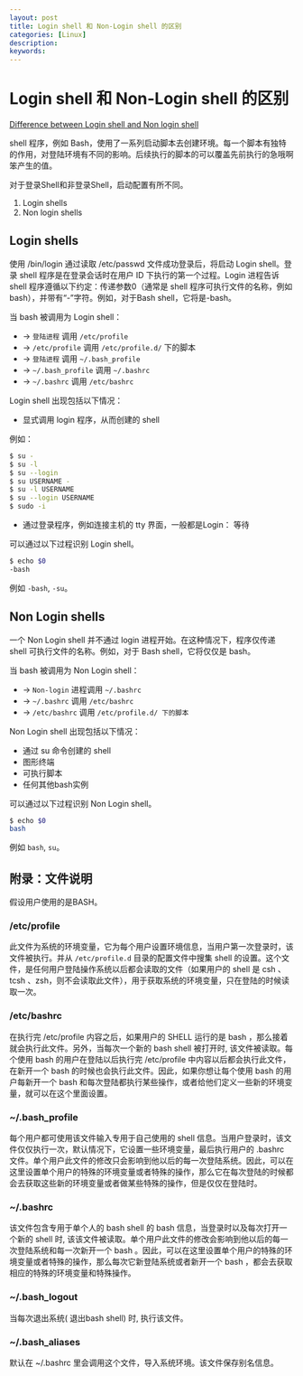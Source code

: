 ```yaml
---
layout: post
title: Login shell 和 Non-Login shell 的区别
categories: [Linux]
description:
keywords: 
---
```


# Login shell 和 Non-Login shell 的区别

[Difference between Login shell and Non login shell](http://howtolamp.com/articles/difference-between-login-and-non-login-shell#login)

shell 程序，例如 Bash，使用了一系列启动脚本去创建环境。每一个脚本有独特的作用，对登陆环境有不同的影响。后续执行的脚本的可以覆盖先前执行的急哦啊笨产生的值。

对于登录Shell和非登录Shell，启动配置有所不同。

1. Login shells
2. Non login shells

## Login shells

使用 /bin/login 通过读取 /etc/passwd 文件成功登录后，将启动 Login shell。登录 shell 程序是在登录会话时在用户 ID 下执行的第一个过程。Login 进程告诉 shell 程序遵循以下约定：传递参数0（通常是 shell 程序可执行文件的名称，例如 bash），并带有“-”字符。例如，对于Bash shell，它将是-bash。

当 bash 被调用为 Login shell：

- -> `登陆进程` 调用 `/etc/profile`
- -> `/etc/profile` 调用 `/etc/profile.d/` 下的脚本
- -> `登陆进程` 调用 `~/.bash_profile`
- -> `~/.bash_profile` 调用 `~/.bashrc`
- -> `~/.bashrc` 调用 `/etc/bashrc`

Login shell 出现包括以下情况：

- 显式调用 login 程序，从而创建的 shell

例如：

```sh
$ su - 
$ su -l 
$ su --login 
$ su USERNAME - 
$ su -l USERNAME 
$ su --login USERNAME 
$ sudo -i
```

- 通过登录程序，例如连接主机的 tty 界面，一般都是Login： 等待

可以通过以下过程识别 Login shell。

```sh
$ echo $0
-bash
```

例如 `-bash`, `-su`。


## Non Login shells

一个 Non Login shell 并不通过 login 进程开始。在这种情况下，程序仅传递 shell 可执行文件的名称。例如，对于 Bash shell，它将仅仅是 bash。

当 bash 被调用为 Non Login shell：

- -> `Non-login` 进程调用 `~/.bashrc`
- -> `~/.bashrc` 调用 `/etc/bashrc`
- -> `/etc/bashrc` 调用 `/etc/profile.d/ 下的脚本`

Non Login shell 出现包括以下情况：

- 通过 su 命令创建的 shell
- 图形终端
- 可执行脚本
- 任何其他bash实例

可以通过以下过程识别 Non Login shell。

```sh
$ echo $0
bash
```

例如 `bash`, `su`。

## 附录：文件说明

假设用户使用的是BASH。

### /etc/profile

此文件为系统的环境变量，它为每个用户设置环境信息，当用户第一次登录时，该文件被执行。并从 `/etc/profile.d` 目录的配置文件中搜集 shell 的设置。这个文件，是任何用户登陆操作系统以后都会读取的文件（如果用户的 shell 是 csh 、tcsh 、zsh，则不会读取此文件），用于获取系统的环境变量，只在登陆的时候读取一次。

### /etc/bashrc

在执行完 /etc/profile 内容之后，如果用户的 SHELL 运行的是 bash ，那么接着就会执行此文件。另外，当每次一个新的 bash shell 被打开时, 该文件被读取。每个使用 bash 的用户在登陆以后执行完 /etc/profile 中内容以后都会执行此文件，在新开一个 bash 的时候也会执行此文件。因此，如果你想让每个使用 bash 的用户每新开一个 bash 和每次登陆都执行某些操作，或者给他们定义一些新的环境变量，就可以在这个里面设置。

### ~/.bash_profile

每个用户都可使用该文件输入专用于自己使用的 shell 信息。当用户登录时，该文件仅仅执行一次，默认情况下，它设置一些环境变量，最后执行用户的 .bashrc 文件。单个用户此文件的修改只会影响到他以后的每一次登陆系统。因此，可以在这里设置单个用户的特殊的环境变量或者特殊的操作，那么它在每次登陆的时候都会去获取这些新的环境变量或者做某些特殊的操作，但是仅仅在登陆时。

### ~/.bashrc

该文件包含专用于单个人的 bash shell 的 bash 信息，当登录时以及每次打开一个新的 shell 时, 该该文件被读取。单个用户此文件的修改会影响到他以后的每一次登陆系统和每一次新开一个 bash 。因此，可以在这里设置单个用户的特殊的环境变量或者特殊的操作，那么每次它新登陆系统或者新开一个 bash ，都会去获取相应的特殊的环境变量和特殊操作。

### ~/.bash_logout

当每次退出系统( 退出bash shell) 时, 执行该文件。

### ~/.bash_aliases

默认在 ~/.bashrc 里会调用这个文件，导入系统环境。该文件保存别名信息。
